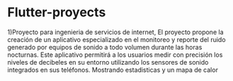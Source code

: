 # Flutter-proyects
 1)Proyecto para ingenieria de servicios de internet, El proyecto propone la creación de un aplicativo especializado en el monitoreo y reporte del ruido generado por equipos de sonido a todo volumen durante las horas nocturnas. Este aplicativo permitirá a los usuarios medir 
 con precisión los niveles de decibeles en su entorno utilizando los sensores de sonido integrados en sus teléfonos. Mostrando estadisticas y un mapa de calor
